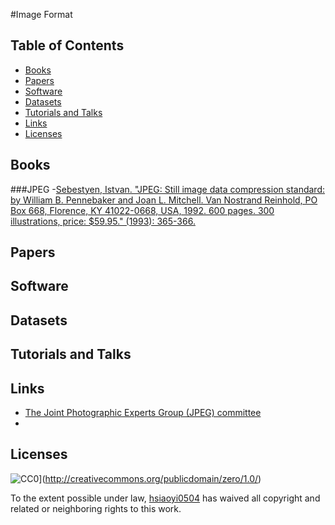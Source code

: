 #Image Format

## Table of Contents
- [Books](#books)
- [Papers](#papers)
- [Software](#software)
- [Datasets](#datasets)
- [Tutorials and Talks](#tutorials-and-talks)
- [Links](#links)
- [Licenses](#licenses)

## Books
###JPEG
-[Sebestyen, Istvan. "JPEG: Still image data compression standard: by William B. Pennebaker and Joan L. Mitchell. Van Nostrand Reinhold, PO Box 668, Florence, KY 41022-0668, USA, 1992. 600 pages. 300 illustrations, price: $59.95." (1993): 365-366.](https://books.google.com.tw/books/about/JPEG.html?id=AepB_PZ_WMkC&redir_esc=y)

## Papers


## Software

## Datasets

## Tutorials and Talks

## Links
- [The Joint Photographic Experts Group (JPEG) committee](http://www.jpeg.org/index.html)
- 

## Licenses

![CC0](http://i.creativecommons.org/p/zero/1.0/88x31.png)](http://creativecommons.org/publicdomain/zero/1.0/)

To the extent possible under law, [hsiaoyi0504](https://github.com/hsiaoyi0504) has waived all copyright and related or neighboring rights to this work.